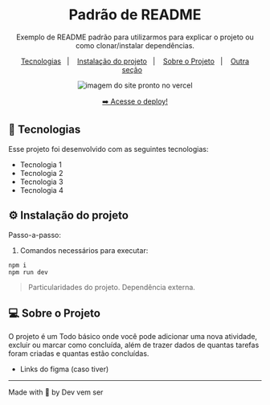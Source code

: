 <h1 align="center"> Padrão de README </h1>

<p align="center">
  Exemplo de README padrão para utilizarmos para explicar o projeto ou como clonar/instalar dependências.<br/>
</p>

<p align="center">
  <a href="#-tecnologias">Tecnologias</a>&nbsp;&nbsp;&nbsp;|&nbsp;&nbsp;&nbsp;
    <a href="#-instalacao-do-projeto">Instalação do projeto</a>&nbsp;&nbsp;&nbsp;|&nbsp;&nbsp;&nbsp;
  <a href="#-sobre-o-projeto">Sobre o Projeto</a>&nbsp;&nbsp;&nbsp;|&nbsp;&nbsp;&nbsp;
  <a href="#-projeto">Outra seção</a>&nbsp;&nbsp;&nbsp;
</p>

<p align="center">
  <img alt="imagem do site pronto no vercel" src="./src/assets/todo-app.png">
</p>

<p align="center">
  <a href="https://ignite-todo-silk.vercel.app/" target="_blank">➡️ Acesse o deploy!</a>
</p>

## 🚀 Tecnologias

Esse projeto foi desenvolvido com as seguintes tecnologias:

- Tecnologia 1
- Tecnologia 2
- Tecnologia 3
- Tecnologia 4

## ⚙️ Instalação do projeto

Passo-a-passo:

1. Comandos necessários para executar:

```
npm i
npm run dev
```

> Particularidades do projeto. Dependência externa.

## 💻 Sobre o Projeto

O projeto é um Todo básico onde você pode adicionar uma nova atividade, excluir ou marcar como concluída, além de trazer dados de quantas tarefas foram criadas e quantas estão concluídas.

- Links do figma (caso tiver)

---

Made with 💙 by Dev vem ser
